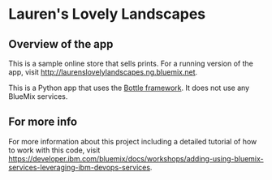 # Lauren's Lovely Landscapes #

## Overview of the app ##

This is a sample online store that sells prints.  For a running version of the app, visit http://laurenslovelylandscapes.ng.bluemix.net.

This is a Python app that uses the [Bottle framework](http://bottlepy.org/docs/dev/).  It does not use any BlueMix services.

		
## For more info ##

For more information about this project including a detailed tutorial of how to work with this code, visit https://developer.ibm.com/bluemix/docs/workshops/adding-using-bluemix-services-leveraging-ibm-devops-services.